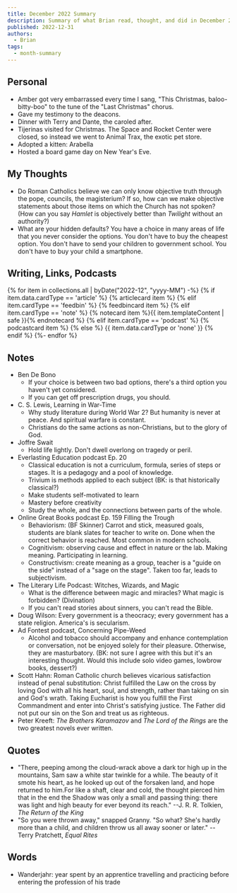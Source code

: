 ```yaml
---
title: December 2022 Summary
description: Summary of what Brian read, thought, and did in December 2022
published: 2022-12-31
authors:
  - Brian
tags:
  - month-summary
---
```


## Personal
- Amber got very embarrassed every time I sang, "This Christmas, baloo-bitty-boo" to the tune of the "Last Christmas" chorus.
- Gave my testimony to the deacons.
- Dinner with Terry and Dante, the caroled after.
- Tijerinas visited for Christmas. The Space and Rocket Center were closed, so instead we went to Animal Trax, the exotic pet store.
- Adopted a kitten: Arabella
- Hosted a board game day on New Year's Eve.

## My Thoughts
- Do Roman Catholics believe we can only know objective truth through the pope, councils, the magisterium? If so, how can we make objective statements about those items on which the Church has not spoken? (How can you say *Hamlet* is objectively better than *Twilight* without an authority?)
- What are your hidden defaults? You have a choice in many areas of life that you never consider the options. You don't have to buy the cheapest option. You don't have to send your children to government school. You don't have to buy your child a smartphone.

## Writing, Links, Podcasts

<div class="stack cards">
{% for item in collections.all | byDate("2022-12", "yyyy-MM") -%}
  {% if item.data.cardType == 'article' %}
  {% articlecard item %}
  {% elif item.cardType == 'feedbin' %}
  {% feedbincard item %}
  {% elif item.cardType == 'note' %}
  {% notecard item %}{{ item.templateContent | safe }}{% endnotecard %}
  {% elif item.cardType == 'podcast' %}
  {% podcastcard item %}
  {% else %}
  {{ item.data.cardType or 'none' }}
  {% endif %}
{%- endfor %}
</div>

## Notes
- Ben De Bono
  - If your choice is between two bad options, there's a third option you haven't yet considered.
  - If you can get off prescription drugs, you should.
- C. S. Lewis, Learning in War-Time
  - Why study literature during World War 2? But humanity is never at peace. And spiritual warfare is constant.
  - Christians do the same actions as non-Christians, but to the glory of God.
- Joffre Swait
  - Hold life lightly. Don't dwell overlong on tragedy or peril.
- Everlasting Education podcast Ep. 20
  - Classical education is not a curriculum, formula, series of steps or stages. It is a pedagogy and a pool of knowledge.
  - Trivium is methods applied to each subject (BK: is that historically classical?)
  - Make students self-motivated to learn
  - Mastery before creativity
  - Study the whole, and the connections between parts of the whole.
- Online Great Books podcast Ep. 159 Filling the Trough
  - Behaviorism: (BF Skinner) Carrot and stick, measured goals, students are blank slates for teacher to write on. Done when the correct behavior is reached. Most common in modern schools.
  - Cognitivism: observing cause and effect in nature or the lab. Making meaning. Participating in learning.
  - Constructivism: create meaning as a group, teacher is a "guide on the side" instead of a "sage on the stage". Taken too far, leads to subjectivism.
- The Literary Life Podcast: Witches, Wizards, and Magic
  - What is the difference between magic and miracles? What magic is forbidden? (Divination)
  - If you can't read stories about sinners, you can't read the Bible.
- Doug Wilson: Every government is a theocracy; every government has a state religion. America's is secularism.
- Ad Fontest podcast, Concerning Pipe-Weed
  - Alcohol and tobacco should accompany and enhance contemplation or conversation, not be enjoyed solely for their pleasure. Otherwise, they are masturbatory. (BK: not sure I agree with this but it's an interesting thought. Would this include solo video games, lowbrow books, dessert?)
- Scott Hahn: Roman Catholic church believes vicarious satisfaction instead of penal substitution: Christ fulfilled the Law on the cross by loving God with all his heart, soul, and strength, rather than taking on sin and God's wrath. Taking Eucharist is how you fulfill the First Commandment and enter into Christ's satisfying justice. The Father did not put our sin on the Son and treat us as righteous.
- Peter Kreeft: *The Brothers Karamazov* and *The Lord of the Rings* are the two greatest novels ever written.

## Quotes
- "There, peeping among the cloud-wrack above a dark tor high up in the mountains, Sam saw a white star twinkle for a while. The beauty of it smote his heart, as he looked up out of the forsaken land, and hope returned to him.For like a shaft, clear and cold, the thought pierced him that in the end the Shadow was only a small and passing thing: there was light and high beauty for ever beyond its reach." --J. R. R. Tolkien, *The Return of the King*
- "So you were thrown away," snapped Granny. "So what? She's hardly more than a child, and children throw us all away sooner or later." --Terry Pratchett, *Equal Rites*

## Words
- Wanderjahr: year spent by an apprentice travelling and practicing before entering the profession of his trade